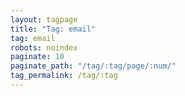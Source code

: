 ```yaml
---
layout: tagpage
title: "Tag: email"
tag: email
robots: noindex
paginate: 10
paginate_path: "/tag/:tag/page/:num/"
tag_permalink: /tag/:tag
---
```

